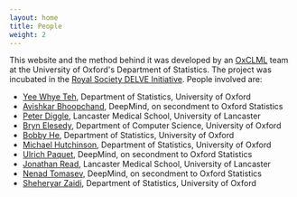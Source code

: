 ```yaml
---
layout: home
title: People
weight: 2
---
```


This website and the method behind it was developed by an [OxCLML](http://csml.stats.ox.ac.uk/) team at the University of Oxford's Department of Statistics.
The project was incubated in the [Royal Society DELVE Initiative](https://rs-delve.github.io). People involved are:
* [Yee Whye Teh](https://www.stats.ox.ac.uk/~teh/), Department of Statistics, University of Oxford
* [Avishkar Bhoopchand](https://www.linkedin.com/in/avishkarbhoopchand), DeepMind, on secondment to Oxford Statistics
* [Peter Diggle](https://www.lancaster.ac.uk/staff/diggle/), Lancaster Medical School, University of Lancaster
* [Bryn Elesedy](https://bryn.ai/), Department of Computer Science, University of Oxford
* [Bobby He](http://csml.stats.ox.ac.uk/people/he/), Department of Statistics, University of Oxford
* [Michael Hutchinson](https://mjhutchinson.github.io/), Department of Statistics, University of Oxford
* [Ulrich Paquet](http://ulrichpaquet.com/), DeepMind, on secondment to Oxford Statistics
* [Jonathan Read](https://www.lancaster.ac.uk/people-profiles/jonathan-read), Lancaster Medical School, University of Lancaster
* [Nenad Tomasev](https://ailab.ijs.si/nenad_tomasev/), DeepMind, on secondment to Oxford Statistics
* [Sheheryar Zaidi](https://shehzaidi.github.io/), Department of Statistics, University of Oxford

